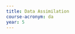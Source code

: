 ```yaml
---
title: Data Assimilation
course-acronym: da
year: 5
---
```


<!-- Remove this comment and add a summary! -->

<!-- **Main topics**: -->